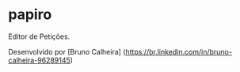 # papiro
Editor de Petições.

Desenvolvido por [Bruno Calheira] (https://br.linkedin.com/in/bruno-calheira-96289145)